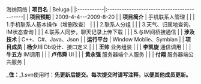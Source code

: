 海纳网络
| **项目名**	   |    Beluga                                  |
|:-----------|:-------------------------------------------|
| **项目预期**   |	2009-4-4---2009-8-20                       |
| **项目简介**   |	手机联系人管理                                    |
|            |     1.手机联系人基本操作（增删改查）                      |
|            |     2.联系人分组                                |
|            |     3.天气、归属地查询，IM状态查询                      |
|            |     4.联系人同步，聊天记录上传下载                       |
|            |    5.与IM间桥接通信                              |
| **涉及技术**   |	C++、C#、Java、Json                           |
| **运行平台**   |	Window Moblie、Symbian                      |
| **项目成员**   |	**杨少川** Db设计、接口定义                          |
|            |   **王帅**    业务组装                           |
|            |   **李凯旋**  通信调用                            |
|            |   **牛五方**  IM调用                            |
|            |   **卢伟舜**  UI                              |
|            |   **黄永强**  服务器端个人服务                        |
|            |  **付翔**    服务器端公共服务                        |

_**住：**_1.svn使用时：**先更新后提交。每次提交时请写注释，以便其他成员更新。**
